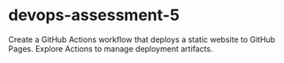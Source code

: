 # devops-assessment-5
Create a GitHub Actions workflow that deploys a static website to GitHub Pages. Explore Actions to manage deployment artifacts.
